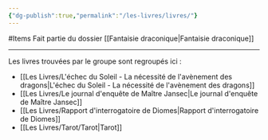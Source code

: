 ```yaml
---
{"dg-publish":true,"permalink":"/les-livres/livres/"}
---
```


#Items 
Fait partie du dossier [[Fantaisie draconique\|Fantaisie draconique]]

-------

Les livres trouvées par le groupe sont regroupés ici :
- [[Les Livres/L'échec du Soleil - La nécessité de l'avènement des dragons\|L'échec du Soleil - La nécessité de l'avènement des dragons]]
- [[Les Livres/Le journal d'enquête de Maître Jansec\|Le journal d'enquête de Maître Jansec]]
- [[Les Livres/Rapport d'interrogatoire de Diomes\|Rapport d'interrogatoire de Diomes]]
- [[Les Livres/Tarot/Tarot\|Tarot]]